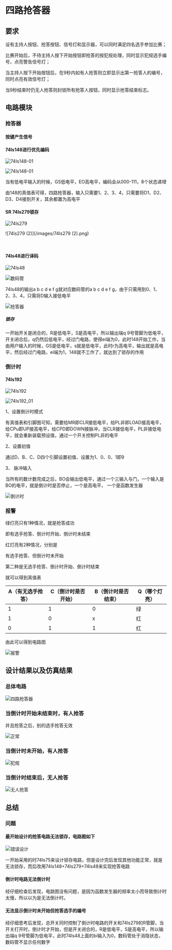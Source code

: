 # 四路抢答器

## 要求

设有主持人按钮、抢答按钮、信号灯和显示器，可以同时满足四名选手参加比赛；

比赛开始后，不待主持人按下开始按钮即抢答的按犯规处理，同时显示犯规选手编号，点亮警告信号灯；

当主持人按下开始按钮后，在9秒内如有人抢答则立即显示出第一抢答人的编号，同时点亮有效信号灯；

当9秒结束时仍无人抢答则封锁所有抢答人按钮，同时显示抢答结束标志。

## 电路模块

### 抢答器

#### 按键产生信号

#### 74ls148进行优先编码

![74ls148-01](/images/74ls148.png)



![74ls148-01](/images/74ls148_01.png)

当有低电平输入的时候，GS低电平，EO高电平，编码会从000-111，8个状态递增

由148的真值表可得，四路抢答器，输入只需要1、2、3、4，只需要将D1、D2、D3、D4接到开关，其余都置为高电平

#### SR 74ls279锁存

![74ls279](/images/74ls279.png)

![74ls279 (2)](/images/74ls279 (2).png)



​	

#### 74ls48进行译码

![74ls48](/images\74ls48.png)

![数码管](/images/数码管.png)

74ls48的输出a b c d e f g就对应数码管的a b c d e f g，由于只需用到0、1、2、3、4，只需将D输入接低电平

![抢答器](/images/抢答器.png)

##### 锁存

一开始开关是闭合的，R是低电平，S是高电平，所以输出端q 9号管脚为低电平，开关闭合后，q仍然后低电平，经过门电路，使得ei端为0，此时148开始工作，当由用户输入的时候，GS是低电平，s就是低电平，此时r为高电平，输出就是高电平，然后经过门电路，ei端为1，148就不工作了，就达到了锁存的作用

### 倒计时

#### 74ls192





![74ls192](/images/74ls192.png)

![74ls192_01](/images/74ls192_01.png)

1、设置倒计时模式

有真值表和引脚图可知，需要给MR即CLR接低电平，给PL非即LOAD接高电平，给CPu即UP接高电平，给CPD即DOWN接脉冲，当CLR接低电平，PL非接低电平，就会重新装载预设值，通过一个开关控制PL非的电平

2、设置初值

通过D、B、C、D四个引脚设置初值、设置为1、0、0、1即9

3、 脉冲输入

当所有的数计数完成之后，BO会输出低电平，通过一个三输入与门，一个输入是BO的电平，就是倒计时是否停止，一个是高电平， 一个是函数发生器

![倒计时](/images/倒计时.png)

### 报警

绿灯亮只有1种情况，就是抢答成功

即有选手抢答、倒计时开始、倒计时未结束

红灯亮有2种情况，分别是

有选手抢答、但倒计时未开始

第二种是无选手抢答、倒计时开始、倒计时结束

就可以得到真值表

| A（有无选手抢答） | C（倒计时是否开始） | B（倒计时是否结束） | Q（哪个灯亮） |
| ----------------- | ------------------- | ------------------- | ------------- |
| 1                 | 1                   | 0                   | 绿            |
| 1                 | 0                   | x                   | 红            |
| 0                 | 1                   | 1                   | 红            |

由此可以得到电路图

![报警](D:\aaaaa\四路抢答器\images\报警.png)

## 设计结果以及仿真结果

### 总体电路

![四路抢答器](/images/四路抢答器.png)

### 当倒计时开始未结束时，有人抢答

并且抢答之后，别的选手抢答无效

![正常](/images/正常.png)

### 当倒计时未开始，有人抢答

![犯规](/images/犯规.png)

### 当倒计时结束后，无人抢答

![无人抢答](/images/无人抢答.png)

## 总结

### 问题

#### 最开始设计的抢答电路无法锁存，电路图如下

![错误设计](/images/错误设计.png)

一开始采用的时74ls75来设计锁存电路，但是设计完后发现其他功能正常，就是无法锁存，而后改用74ls148+74ls279+74ls48来实现抢答电路

#### 倒计时电路无法倒计时

经仔细检查后发现，电路图没有问题，是因为函数发生器的频率太小而导致倒计时太慢，所以以为是无法倒计时。

#### 无法显示倒计时未开始但抢答选手的编号

经仔细思考后发现，总开关同时控制了倒计时电路的开关和74ls279的R管脚，当开关打开时，倒计时才开始，但是开关闭合的，R是低电平，S是高电平，所以输出端q 9号管脚为低电平，此时74ls48上面的bi输入为0，数码管处于消隐状态，数码管不显示任何数字